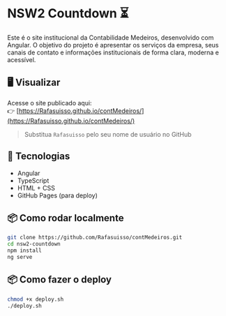 # NSW2 Countdown ⏳

Este é o site institucional da Contabilidade Medeiros, desenvolvido com Angular. O objetivo do projeto é apresentar os serviços da empresa, seus canais de contato e informações institucionais de forma clara, moderna e acessível.

## 🖥️ Visualizar

Acesse o site publicado aqui:  
👉 [https://Rafasuisso.github.io/contMedeiros/](https://Rafasuisso.github.io/contMedeiros/)

> Substitua `Rafasuisso` pelo seu nome de usuário no GitHub

## 🚀 Tecnologias

- Angular
- TypeScript
- HTML + CSS
- GitHub Pages (para deploy)

## 📦 Como rodar localmente

```bash
git clone https://github.com/Rafasuisso/contMedeiros.git
cd nsw2-countdown
npm install
ng serve
```
## 📦 Como fazer o deploy

```bash
chmod +x deploy.sh
./deploy.sh
```
